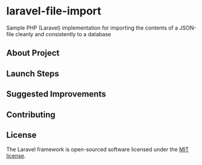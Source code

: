 # laravel-file-import
Sample PHP (Laravel) implementation for importing the contents of a JSON-file cleanly and consistently to a database

## About Project

## Launch Steps

## Suggested Improvements

## Contributing

## License

The Laravel framework is open-sourced software licensed under the [MIT license](https://opensource.org/licenses/MIT).
